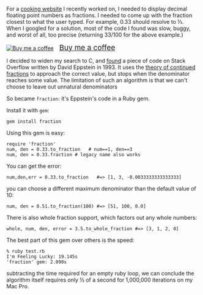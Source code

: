 For a [cooking website][3] I recently worked on,
I needed to display decimal floating point numbers as fractions. I needed to
come up with the fraction closest to what the user typed. For example, 0.33
should resolve to ⅓. When I googled for a solution, most of the code I found
was slow, buggy, and worst of all, too precise (returning 33/100 for the above example.)

<a class="bmc-button" target="_blank" href="https://www.buymeacoffee.com/clord"><img src="https://cdn.buymeacoffee.com/buttons/bmc-new-btn-logo.svg" alt="Buy me a coffee"><span style="margin-left:15px;font-size:19px !important;">Buy me a coffee</span></a>

I decided to widen my search to C, and [found][1] a piece of code on Stack Overflow
written by David Eppstein in 1993.
It uses the [theory of continued fractions][2] to approach the correct value,
but stops when the denominator reaches some value. The limitation of such an
algorithm is that we can't choose to leave out unnatural denominators

So became `fraction`: it's Eppstein's code in a Ruby gem.

Install it with `gem`:

    gem install fraction

Using this gem is easy:

    require 'fraction'
    num, den = 0.33.to_fraction   # num==1, den==3
    num, den = 0.33.fraction # legacy name also works

You can get the error:

    num,den,err = 0.33.to_fraction   #=> [1, 3, -0.0033333333333333]

you can choose a different maximum denominator than the default value of 10:

    num, den = 0.51.to_fraction(100) #=> [51, 100, 0.0]

There is also whole fraction support, which factors out any whole numbers:

    whole, num, den, error = 3.5.to_whole_fraction #=> [3, 1, 2, 0]

The best part of this gem over others is the speed:

    % ruby test.rb
    I'm Feeling Lucky: 19.145s
    'fraction' gem: 2.090s

subtracting the time required for an empty ruby loop, we can conclude the
algorithm itself requires only ½ of a second for 1,000,000 iterations on my Mac Pro.


[1]: http://stackoverflow.com/questions/95727/how-to-convert-floats-to-human-readable-fractions
[2]: http://www.maths.surrey.ac.uk/hosted-sites/R.Knott/Fibonacci/cfINTRO.html#termdecs
[3]: http://freshslowcooking.com
